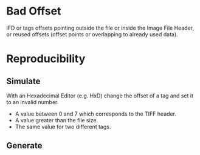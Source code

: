 # Bad Offset
IFD or tags offsets pointing outside the file or inside the Image File Header, or reused offsets (offset points or overlapping to already used data).

# Reproducibility
## Simulate
With an Hexadecimal Editor (e.g. HxD) change the offset of a tag and set it to an invalid number.
- A value between 0 and 7 which corresponds to the TIFF header.
- A value greater than the file size.
- The same value for two different tags.

## Generate
